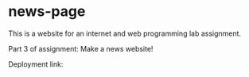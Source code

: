 # news-page

This is a website for an internet and web programming lab assignment.

Part 3 of assignment: Make a news website!

Deployment link:
